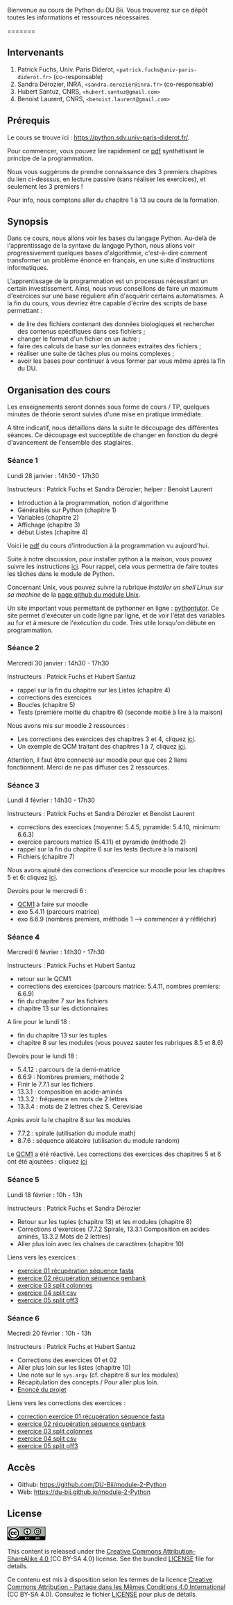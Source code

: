 Bienvenue au cours de Python du DU Bii. Vous trouverez sur ce dépôt toutes les informations et ressources nécessaires.

=======
## Intervenants

1. Patrick Fuchs, Univ. Paris Diderot, `<patrick.fuchs@univ-paris-diderot.fr>` (co-responsable)
2. Sandra Dérozier, INRA, `<sandra.derozier@inra.fr>` (co-responsable)
3. Hubert Santuz, CNRS, `<hubert.santuz@gmail.com>`
4. Benoist Laurent, CNRS, `<benoist.laurent@gmail.com>`

## Prérequis

Le cours se trouve ici : <https://python.sdv.univ-paris-diderot.fr/>.

Pour commencer, vous pouvez lire rapidement ce [pdf](intro_prog_format_donnees.pdf) synthétisant le principe de la programmation.

Nous vous suggérons de prendre connaissance des 3 premiers chapitres du lien ci-desssus, en lecture passive (sans réaliser les exercices), et seulement les 3 premiers !

Pour info, nous comptons aller du chapitre 1 à 13 au cours de la formation.

## Synopsis

Dans ce cours, nous allons voir les bases du langage Python. Au-delà de l'apprentissage de la syntaxe du langage Python, nous allons voir progressivement quelques bases d'algorithmie, c'est-à-dire comment transformer un problème énoncé en français, en une suite d'instructions informatiques.

L'apprentissage de la programmation est un processus nécessitant un certain investissement. Ainsi, nous vous conseillons de faire un maximum d'exercices sur une base régulière afin d'acquérir certains automatismes. A la fin du cours, vous devriez être capable d'écrire des scripts de base permettant :

- de lire des fichiers contenant des données biologiques et rechercher des contenus spécifiques dans ces fichiers ;
- changer le format d'un fichier en un autre ;
- faire des calculs de base sur les données extraites des fichiers ;
- réaliser une suite de tâches plus ou moins complexes ;
- avoir les bases pour continuer à vous former par vous même après la fin du DU.

## Organisation des cours

Les enseignements seront donnés sous forme de cours / TP, quelques minutes de théorie seront suivies d'une mise en pratique immédiate. 

A titre indicatif, nous détaillons dans la suite le découpage des différentes séances. Ce découpage est succeptible de changer en fonction du degré d'avancement de l'ensemble des stagiaires.

### Séance 1

Lundi 28 janvier : 14h30 - 17h30

Instructeurs : Patrick Fuchs et Sandra Dérozier; helper : Benoist Laurent

- Introduction à la programmation, notion d'algorithme
- Généralités sur Python (chapitre 1)
- Variables (chapitre 2)
- Affichage (chapitre 3)
- début Listes (chapitre 4)

Voici le [pdf](intro_prog_lecture_dubii.pdf) du cours d'introduction à la programmation vu aujourd'hui.

Suite à notre discussion, pour installer python à la maison, vous pouvez suivre les instructions [ici](https://python.sdv.univ-paris-diderot.fr/#installation-de-python). Pour rappel, cela vous permettra de faire toutes les tâches dans le module de Python.

Concernant Unix, vous pouvez suivre la rubrique *Installer un shell Linux sur sa machine* de la [page github du module Unix](https://du-bii.github.io/module-1-Environnement-Unix/).

Un site important vous permettant de pythonner en ligne : [pythontutor](http://pythontutor.com/). Ce site permet d'exécuter un code ligne par ligne, et de voir l'état des variables au fur et à mesure de l'exécution du code. Très utile lorsqu'on débute en programmation.

### Séance 2

Mercredi 30 janvier : 14h30 - 17h30

Instructeurs : Patrick Fuchs et Hubert Santuz

- rappel sur la fin du chapitre sur les Listes (chapitre 4)
- corrections des exercices
- Boucles (chapitre 5)
- Tests (première moitié du chapitre 6) (seconde moitié à lire à la maison)

Nous avons mis sur moodle 2 ressources :

- Les corrections des exercices des chapitres 3 et 4, cliquez [ici](https://moodlesupd.script.univ-paris-diderot.fr/mod/folder/view.php?id=171492). 
- Un exemple de QCM traitant des chapitres 1 à 7, cliquez [ici](https://moodlesupd.script.univ-paris-diderot.fr/mod/resource/view.php?id=171495).

Attention, il faut être connecté sur moodle pour que ces 2 liens fonctionnent. Merci de ne pas diffuser ces 2 ressources.

### Séance 3

Lundi 4 février : 14h30 - 17h30

Instructeurs : Patrick Fuchs et Sandra Dérozier et Benoist Laurent

- corrections des exercices (moyenne: 5.4.5, pyramide: 5.4.10, minimum: 6.6.3)
- exercice parcours matrice (5.4.11) et pyramide (méthode 2)
- rappel sur la fin du chapitre 6 sur les tests (lecture à la maison)
- Fichiers (chapitre 7)

Nous avons ajouté des corrections d'exercice sur moodle pour les chapitres 5 et 6: cliquez [ici](https://moodlesupd.script.univ-paris-diderot.fr/mod/folder/view.php?id=171492).

Devoirs pour le mercredi 6 :

- [QCM1](https://moodlesupd.script.univ-paris-diderot.fr/mod/quiz/view.php?id=172294) à faire sur moodle
- exo 5.4.11 (parcours matrice)
- exo 6.6.9 (nombres premiers, méthode 1 --> commencer à y réfléchir)

### Séance 4

Mercredi 6 février : 14h30 - 17h30

Instructeurs : Patrick Fuchs et Hubert Santuz

- retour sur le QCM1
- corrections des exercices (parcours matrice: 5.4.11, nombres premiers: 6.6.9)
- fin du chapitre 7 sur les fichiers
- chapitre 13 sur les dictionnaires

A lire pour le lundi 18 :

- fin du chapitre 13 sur les tuples
- chapitre 8 sur les modules (vous pouvez sauter les rubriques 8.5 et 8.6)

Devoirs pour le lundi 18 :

- 5.4.12 : parcours de la demi-matrice
- 6.6.9 : Nombres premiers, méthode 2
- Finir le 7.7.1 sur les fichiers
- 13.3.1 : composition en acide-aminés
- 13.3.2 : fréquence en mots de 2 lettres
- 13.3.4 : mots de 2 lettres chez S. Cerevisiae

Après avoir lu le chapitre 8 sur les modules 
- 7.7.2 : spirale (utilisation du module math)
- 8.7.6 : séquence aléatoire (utilisation du module random)

Le [QCM1](https://moodlesupd.script.univ-paris-diderot.fr/mod/quiz/view.php?id=172294) a été réactivé. Les corrections des exercices des chapitres 5 et 6 ont été ajoutées : cliquez [ici](https://moodlesupd.script.univ-paris-diderot.fr/mod/folder/view.php?id=171492)

### Séance 5

Lundi 18 février : 10h - 13h

Instructeurs : Patrick Fuchs et Sandra Dérozier

- Retour sur les tuples (chapitre 13) et les modules (chapitre 8)
- Corrections d'exercices (7.7.2 Spirale, 13.3.1 Composition en acides aminés, 13.3.2 Mots de 2 lettres)
- Aller plus loin avec les chaînes de caractères (chapitre 10)

Liens vers les exercices :

- [exercice 01 récupération séquence fasta](exercices/exercice01_getseqfasta.md)
- [exercice 02 récupération séquence genbank](exercices/exercice02_getseqgenbank.md)
- [exercice 03 split colonnes](exercices/exercice03_splitcols.md)
- [exercice 04 split csv](exercices/exercice04_csv.md)
- [exercice 05 split gff3](exercices/exercice05_splitgff3)

### Séance 6

Mecredi 20 février : 10h - 13h

Instructeurs : Patrick Fuchs et Hubert Santuz

- Corrections des exercices 01 et 02
- Aller plus loin sur les listes (chapitre 10)
- Une note sur le `sys.argv` (cf. chapitre 8 sur les modules)
- Récapitulation des concepts / Pour aller plus loin.
- [Enoncé du projet](exercices/exercice_final_croisement.md)

Liens vers les corrections des exercices :
- [correction exercice 01 récupération séquence fasta](exercices/soluces/exercice01_getseqfasta.py)
- [exercice 02 récupération séquence genbank](exercices/soluces/exercice02_getseqgenbank.py)
- [exercice 03 split colonnes](exercices/soluces/exercice03_spirale.py)
- [exercice 04 split csv](exercices/soluces/exercice04_truite.py)
- [exercice 05 split gff3](exercices/soluces/exercice05_splitgff3.py)


## Accès

- Github: <https://github.com/DU-Bii/module-2-Python>
- Web: <https://du-bii.github.io/module-2-Python>

## License

![](img/CC-BY-SA.png)


This content is released under the [Creative Commons Attribution-ShareAlike 4.0 ](https://creativecommons.org/licenses/by-sa/4.0/deed.en) (CC BY-SA 4.0) license. See the bundled [LICENSE](LICENSE.txt) file for details.

Ce contenu est mis à disposition selon les termes de la licence [Creative Commons Attribution - Partage dans les Mêmes Conditions 4.0 International](https://creativecommons.org/licenses/by-sa/4.0/deed.fr) (CC BY-SA 4.0). Consultez le fichier [LICENSE](LICENSE.txt) pour plus de détails.
